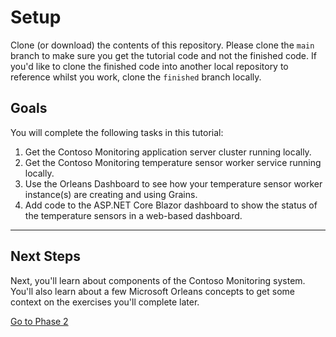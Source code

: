 # Setup

Clone (or download) the contents of this repository. Please clone the `main` branch to make sure you get the tutorial code and not the finished code. If you'd like to clone the finished code into another local repository to reference whilst you work, clone the `finished` branch locally.

## Goals

You will complete the following tasks in this tutorial:

1. Get the Contoso Monitoring application server cluster running locally.
1. Get the Contoso Monitoring temperature sensor worker service running locally.
1. Use the Orleans Dashboard to see how your temperature sensor worker instance(s) are creating and using Grains.
1. Add code to the ASP.NET Core Blazor dashboard to show the status of the temperature sensors in a web-based dashboard.

---

## Next Steps

Next, you'll learn about components of the Contoso Monitoring system. You'll also learn about a few Microsoft Orleans concepts to get some context on the exercises you'll complete later. 

[Go to Phase 2](02-orleans-grains.md)